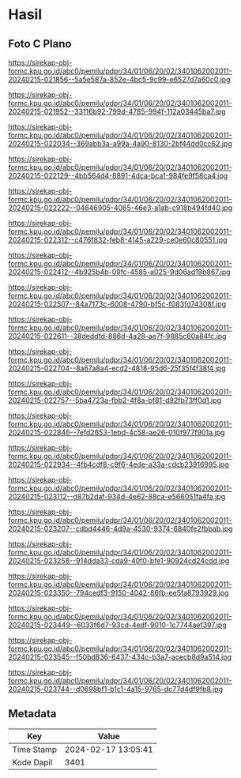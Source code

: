 # Hasil

## Foto C Plano

https://sirekap-obj-formc.kpu.go.id/abc0/pemilu/pdpr/34/01/06/20/02/3401062002011-20240215-021856--5a5e587a-852e-4bc5-9c99-e6527d7a60c0.jpg

https://sirekap-obj-formc.kpu.go.id/abc0/pemilu/pdpr/34/01/06/20/02/3401062002011-20240215-021952--33116b92-799d-4785-994f-112a03445ba7.jpg

https://sirekap-obj-formc.kpu.go.id/abc0/pemilu/pdpr/34/01/06/20/02/3401062002011-20240215-022034--369abb3a-a99a-4a90-8130-2bf44dd0cc62.jpg

https://sirekap-obj-formc.kpu.go.id/abc0/pemilu/pdpr/34/01/06/20/02/3401062002011-20240215-022129--4bb564d4-8891-4dca-bca1-984fe9f58ca4.jpg

https://sirekap-obj-formc.kpu.go.id/abc0/pemilu/pdpr/34/01/06/20/02/3401062002011-20240215-022222--04646905-4065-46e3-a1ab-c918b494fd40.jpg

https://sirekap-obj-formc.kpu.go.id/abc0/pemilu/pdpr/34/01/06/20/02/3401062002011-20240215-022312--c476f832-feb8-4145-a229-ce0e60c80551.jpg

https://sirekap-obj-formc.kpu.go.id/abc0/pemilu/pdpr/34/01/06/20/02/3401062002011-20240215-022412--4b925b4b-09fc-4585-a025-9d06ad19b867.jpg

https://sirekap-obj-formc.kpu.go.id/abc0/pemilu/pdpr/34/01/06/20/02/3401062002011-20240215-022507--84a7173c-6008-4790-bf5c-f083fd74308f.jpg

https://sirekap-obj-formc.kpu.go.id/abc0/pemilu/pdpr/34/01/06/20/02/3401062002011-20240215-022611--38deddfd-886d-4a28-ae7f-9885c60a84fc.jpg

https://sirekap-obj-formc.kpu.go.id/abc0/pemilu/pdpr/34/01/06/20/02/3401062002011-20240215-022704--8a67a8a4-ecd2-4818-95d6-25f35f4f38f4.jpg

https://sirekap-obj-formc.kpu.go.id/abc0/pemilu/pdpr/34/01/06/20/02/3401062002011-20240215-022757--5ba4723a-fbb2-4f8a-bf81-d92fb73ff0d1.jpg

https://sirekap-obj-formc.kpu.go.id/abc0/pemilu/pdpr/34/01/06/20/02/3401062002011-20240215-022846--7efd2653-1ebd-4c58-ae26-010f977f901a.jpg

https://sirekap-obj-formc.kpu.go.id/abc0/pemilu/pdpr/34/01/06/20/02/3401062002011-20240215-022934--4fb4cdf8-c9f6-4ede-a33a-cdcb23916995.jpg

https://sirekap-obj-formc.kpu.go.id/abc0/pemilu/pdpr/34/01/06/20/02/3401062002011-20240215-023112--d87b2daf-934d-4e62-88ca-e566051fa4fa.jpg

https://sirekap-obj-formc.kpu.go.id/abc0/pemilu/pdpr/34/01/06/20/02/3401062002011-20240215-023207--cdbd4446-4d9a-4530-9374-6840fe2fbbab.jpg

https://sirekap-obj-formc.kpu.go.id/abc0/pemilu/pdpr/34/01/06/20/02/3401062002011-20240215-023258--914dda33-cda9-40f0-bfe1-90924cd24cdd.jpg

https://sirekap-obj-formc.kpu.go.id/abc0/pemilu/pdpr/34/01/06/20/02/3401062002011-20240215-023350--794cedf3-9150-4042-86fb-ee5fa8793929.jpg

https://sirekap-obj-formc.kpu.go.id/abc0/pemilu/pdpr/34/01/06/20/02/3401062002011-20240215-023449--6033f6d7-93cd-4edf-9010-1c7744aef397.jpg

https://sirekap-obj-formc.kpu.go.id/abc0/pemilu/pdpr/34/01/06/20/02/3401062002011-20240215-023545--f50bd836-6437-434c-b3a7-acecb8d9a514.jpg

https://sirekap-obj-formc.kpu.go.id/abc0/pemilu/pdpr/34/01/06/20/02/3401062002011-20240215-023744--d0698bf1-b1c1-4a15-9765-dc77d4df9fb8.jpg


## Metadata

| Key        | Value               |
| ---------- | ------------------- |
| Time Stamp | 2024-02-17 13:05:41 |
| Kode Dapil | 3401                |



